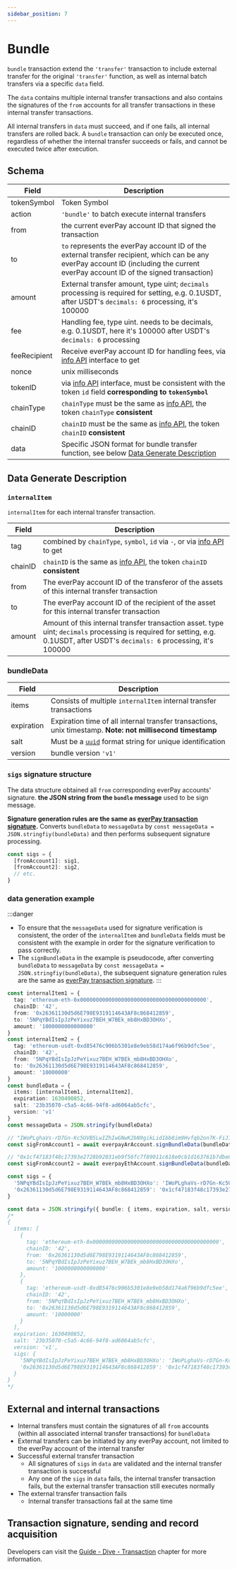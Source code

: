 ```yaml
---
sidebar_position: 7
---
```


# Bundle

`bundle` transaction extend the `'transfer'` transaction to include external transfer for the original `'transfer'` function, as well as internal batch transfers via a specific `data` field.

The `data` contains multiple internal transfer transactions and also contains the signatures of the `from` accounts for all transfer transactions in these internal transfer transactions.

All internal transfers in `data` must succeed, and if one fails, all internal transfers are rolled back. A `bundle` transaction can only be executed once, regardless of whether the internal transfer succeeds or fails, and cannot be executed twice after execution.

## Schema
|Field|Description|
|---|---|
|tokenSymbol|Token Symbol|
|action|`'bundle'` to batch execute internal transfers|
|from|the current everPay account ID that signed the transaction|
|to|`to` represents the everPay account ID of the external transfer recipient, which can be any everPay account ID (including the current everPay account ID of the signed transaction)|
|amount|External transfer amount, type uint; `decimals` processing is required for setting, e.g. 0.1USDT, after USDT's `decimals: 6` processing, it's 100000|
|fee| Handling fee, type uint. needs to be decimals, e.g. 0.1USDT, here it's 100000 after USDT's `decimals: 6` processing |
|feeRecipient|Receive everPay account ID for handling fees, via [info API](../../sdk/server-api/basic-api/info) interface to get|
|nonce|unix milliseconds|
|tokenID|via [info API](../../sdk/server-api/basic-api/info) interface, must be consistent with the token `id` field **corresponding to `tokenSymbol`**|
|chainType|`chainType` must be the same as [info API](../../sdk/server-api/basic-api/info), the token `chainType` **consistent**|
|chainID|`chainID` must be the same as [info API](../../sdk/server-api/basic-api/info), the token `chainID` **consistent**|
|data|Specific JSON format for bundle transfer function, see below [Data Generate Description](#data-generate-gescription)|

## Data Generate Description

### `internalItem`
`internalItem` for each internal transfer transaction.

|Field|Description|
|---|---|
|tag|combined by `chainType`, `symbol`, `id` via `-`, or via [info API](../../sdk/server-api/basic-api/info) to get|
|chainID|`chainID` is the same as [info API](../../sdk/server-api/basic-api/info), the token `chainID` **consistent**|
|from|The everPay account ID of the transferor of the assets of this internal transfer transaction|
|to|The everPay account ID of the recipient of the asset for this internal transfer transaction|
|amount|Amount of this internal transfer transaction asset. type uint; `decimals` processing is required for setting, e.g. 0.1USDT, after USDT's `decimals: 6` processing, it's 100000|

### bundleData
|Field|Description|
|---|---|
|items|Consists of multiple `internalItem` internal transfer transactions|
|expiration|Expiration time of all internal transfer transactions, unix timestamp. **Note: not millisecond timestamp**|
|salt|Must be a [`uuid`](https://en.wikipedia.org/wiki/Universally_unique_identifier) format string for unique identification|
|version|bundle version `'v1'`|

### `sigs` signature structure

The data structure obtained all `from` corresponding everPay accounts' signature. **the JSON string from the `bundle` message** used to be sign message.

**Signature generation rules are the same as [everPay transaction signature](./transaction#signature).** Converts `bundleData` to `messageData` by `const messageData = JSON.stringfiy(bundleData)` and then performs subsequent signature processing.

```ts
const sigs = {
  [fromAccount1]: sig1,
  [fromAccount2]: sig2,
  // etc.
}
```

### data generation example
:::danger
* To ensure that the `messageData` used for signature verification is consistent, the order of the `internalItem` and `bundleData` fields must be consistent with the example in order for the signature verification to pass correctly.
* The `signBundleData` in the example is pseudocode, after converting `bundleData` to `messageData` by `const messageData = JSON.stringfiy(bundleData)`, the subsequent signature generation rules are the same as [everPay transaction signature](./transaction#signature).
:::

```ts
const internalItem1 = {
  tag: 'ethereum-eth-0x0000000000000000000000000000000000000000',
  chainID: '42',
  from: '0x26361130d5d6E798E9319114643AF8c868412859',
  to: '5NPqYBdIsIpJzPeYixuz7BEH_W7BEk_mb8HxBD3OHXo',
  amount: '1000000000000000'
}
const internalItem2 = {
  tag: 'ethereum-usdt-0xd85476c906b5301e8e9eb58d174a6f96b9dfc5ee',
  chainID: '42',
  from: '5NPqYBdIsIpJzPeYixuz7BEH_W7BEk_mb8HxBD3OHXo',
  to: '0x26361130d5d6E798E9319114643AF8c868412859',
  amount: '10000000'
}
const bundleData = {
  items: [internalItem1, internalItem2],
  expiration: 1630490852,
  salt: '23b35070-c5a5-4c66-94f8-ad6064ab5cfc',
  version: 'v1'
}
const messageData = JSON.stringify(bundleData)

// "IWoPLghaVs-rD7Gn-Kc5UVB5LwIZhIwGNwK2bN9gikLid1bb8im9Hvfqb2on7K-FiJ1U77fkQSGcMfVbyNeNdbSslIIb-NvtUHQs3Y7jWQBU_TtOyGkcoNkRPXkAYOMaOSgbmZKV3GL4FwuYbO5YfQHomfpIzX5AGk1miPU19lo9IVpPmjJ_youk52pX41rBlTQm6DP76FNMppxC8rXnIDf-o-OMRK_Q0R6QZjUVhpFCBIVNq8P7J4Wm0yTA8QY7A68W2abmC4CU6pa9_ZSYOfcMHypUxIsA9V0nPiCYvOw83jvK2DcFtO3CaAUAiKoj5xdCIXnixNFN-arLa6de0ZOSQRwCxgYxs6w8UhAD-vFapG3cs6dzhYAYDKHuAlKqfaO_z1XToBdjwp0f9eIytJhWVOLLJSVR_1LRvsSc9yDvVk_D4nCeR2BTtevZmw9st1m8pQanqObn_G0qVUHdtkxxalwDdmr_fUEukeSOrzMuQlZ3IjpcKqUXsNqcxqg9uledNLE2yRo6VvXaoWjLOwLvMLBMQ18HGUVbr-I1M-bmX953S2NI43eBjVo0VAYRypBBewSflQE1Ief4xY-cu6-jhRLJYWTpQDup5gOY4O4DLE89GelkP7PsIsm3ZMF_qalOKoqswiEReBCJ4-s1X6Seg4q1kkB6ECT7ZieLmwc,odtNk97a4PARR0I8g3kQpzlFVmPg-udyjfl81fbTioyP2pEw5tP5A1-FVqR-QFFPskW-j7yAze5usYNWHEir7oVQ9d9bbkcZIDEPqwSTO1JoD1BKXeeBK0xsmiSgxeY7uuRXWdhXREhlmIMsV8ObakEeXdbbxbs89XaZHBuES7boASrRVDXRz_mhMu6u_58OdLeMwR3I1BCH6nphNGVOehA7GOOqEBvtesBset0bNaLCb0JpSg5ZW_0AGLP-XydzE3IPLLx4NQEEJY21y8fChxYM4jntI78l5hojp9NlmS69EXlj0PoMjsbaWaz9WtnZaMAbnaOGAHhv8Y_TNmBI0FHpqHaGPP906Mnrgdm3tl2L40EX-Q6-liNVkB56CmPxXzSesu-4x5LLYxQ-aX3W6Hj7RCDTacxqUJHzOrhJqXSx6Jx0t8CwyfReMgVv4p5t1C3OZ8yYbJ_H3LdkeriVniaC5jQdMyIJ6QBMzr1XdXIw9WuEG2kCIYtvOp2qDuu9o2SY-9W4Yv7VWRDfWO38xxR4ZO65MMAdZxeaZ4w8sK_owH46Wm0XoT3Al-LPypaeijWqlHEu4R8c2ersD3xkDvXC_lNtaQw_qyfI3UEH5fWupY4zhZeDGkvXQh32Fv4CxlZL58iUHv9SvR7p5LgBCC3AVUbn7Sqc4xPUCZMj-Tc"
const sigFromAccount1 = await everpayArAccount.signBundleData(bundleData)

// "0x1cf47183f48c17393e2728b92031eb9f56fc7f89011c618e0cb1d163761b7dbe6e615091f15075b673422a0b1bc363d1ab341cbcee831c1632282e33feda79d21c"
const sigFromAccount2 = await everpayEthAccount.signBundleData(bundleData)

const sigs = {
  '5NPqYBdIsIpJzPeYixuz7BEH_W7BEk_mb8HxBD3OHXo': 'IWoPLghaVs-rD7Gn-Kc5UVB5LwIZhIwGNwK2bN9gikLid1bb8im9Hvfqb2on7K-FiJ1U77fkQSGcMfVbyNeNdbSslIIb-NvtUHQs3Y7jWQBU_TtOyGkcoNkRPXkAYOMaOSgbmZKV3GL4FwuYbO5YfQHomfpIzX5AGk1miPU19lo9IVpPmjJ_youk52pX41rBlTQm6DP76FNMppxC8rXnIDf-o-OMRK_Q0R6QZjUVhpFCBIVNq8P7J4Wm0yTA8QY7A68W2abmC4CU6pa9_ZSYOfcMHypUxIsA9V0nPiCYvOw83jvK2DcFtO3CaAUAiKoj5xdCIXnixNFN-arLa6de0ZOSQRwCxgYxs6w8UhAD-vFapG3cs6dzhYAYDKHuAlKqfaO_z1XToBdjwp0f9eIytJhWVOLLJSVR_1LRvsSc9yDvVk_D4nCeR2BTtevZmw9st1m8pQanqObn_G0qVUHdtkxxalwDdmr_fUEukeSOrzMuQlZ3IjpcKqUXsNqcxqg9uledNLE2yRo6VvXaoWjLOwLvMLBMQ18HGUVbr-I1M-bmX953S2NI43eBjVo0VAYRypBBewSflQE1Ief4xY-cu6-jhRLJYWTpQDup5gOY4O4DLE89GelkP7PsIsm3ZMF_qalOKoqswiEReBCJ4-s1X6Seg4q1kkB6ECT7ZieLmwc,odtNk97a4PARR0I8g3kQpzlFVmPg-udyjfl81fbTioyP2pEw5tP5A1-FVqR-QFFPskW-j7yAze5usYNWHEir7oVQ9d9bbkcZIDEPqwSTO1JoD1BKXeeBK0xsmiSgxeY7uuRXWdhXREhlmIMsV8ObakEeXdbbxbs89XaZHBuES7boASrRVDXRz_mhMu6u_58OdLeMwR3I1BCH6nphNGVOehA7GOOqEBvtesBset0bNaLCb0JpSg5ZW_0AGLP-XydzE3IPLLx4NQEEJY21y8fChxYM4jntI78l5hojp9NlmS69EXlj0PoMjsbaWaz9WtnZaMAbnaOGAHhv8Y_TNmBI0FHpqHaGPP906Mnrgdm3tl2L40EX-Q6-liNVkB56CmPxXzSesu-4x5LLYxQ-aX3W6Hj7RCDTacxqUJHzOrhJqXSx6Jx0t8CwyfReMgVv4p5t1C3OZ8yYbJ_H3LdkeriVniaC5jQdMyIJ6QBMzr1XdXIw9WuEG2kCIYtvOp2qDuu9o2SY-9W4Yv7VWRDfWO38xxR4ZO65MMAdZxeaZ4w8sK_owH46Wm0XoT3Al-LPypaeijWqlHEu4R8c2ersD3xkDvXC_lNtaQw_qyfI3UEH5fWupY4zhZeDGkvXQh32Fv4CxlZL58iUHv9SvR7p5LgBCC3AVUbn7Sqc4xPUCZMj-Tc',
  '0x26361130d5d6E798E9319114643AF8c868412859': '0x1cf47183f48c17393e2728b92031eb9f56fc7f89011c618e0cb1d163761b7dbe6e615091f15075b673422a0b1bc363d1ab341cbcee831c1632282e33feda79d21c'
}

const data = JSON.stringify({ bundle: { items, expiration, salt, version, sigs }})
/*
{
  items: [
    {
      tag: 'ethereum-eth-0x0000000000000000000000000000000000000000',
      chainID: '42',
      from: '0x26361130d5d6E798E9319114643AF8c868412859',
      to: '5NPqYBdIsIpJzPeYixuz7BEH_W7BEk_mb8HxBD3OHXo',
      amount: '1000000000000000'
    },
    {
      tag: 'ethereum-usdt-0xd85476c906b5301e8e9eb58d174a6f96b9dfc5ee',
      chainID: '42',
      from: '5NPqYBdIsIpJzPeYixuz7BEH_W7BEk_mb8HxBD3OHXo',
      to: '0x26361130d5d6E798E9319114643AF8c868412859',
      amount: '10000000'
    }
  ],
  expiration: 1630490852,
  salt: '23b35070-c5a5-4c66-94f8-ad6064ab5cfc',
  version: 'v1',
  sigs: {
    '5NPqYBdIsIpJzPeYixuz7BEH_W7BEk_mb8HxBD3OHXo': 'IWoPLghaVs-rD7Gn-Kc5UVB5LwIZhIwGNwK2bN9gikLid1bb8im9Hvfqb2on7K-FiJ1U77fkQSGcMfVbyNeNdbSslIIb-NvtUHQs3Y7jWQBU_TtOyGkcoNkRPXkAYOMaOSgbmZKV3GL4FwuYbO5YfQHomfpIzX5AGk1miPU19lo9IVpPmjJ_youk52pX41rBlTQm6DP76FNMppxC8rXnIDf-o-OMRK_Q0R6QZjUVhpFCBIVNq8P7J4Wm0yTA8QY7A68W2abmC4CU6pa9_ZSYOfcMHypUxIsA9V0nPiCYvOw83jvK2DcFtO3CaAUAiKoj5xdCIXnixNFN-arLa6de0ZOSQRwCxgYxs6w8UhAD-vFapG3cs6dzhYAYDKHuAlKqfaO_z1XToBdjwp0f9eIytJhWVOLLJSVR_1LRvsSc9yDvVk_D4nCeR2BTtevZmw9st1m8pQanqObn_G0qVUHdtkxxalwDdmr_fUEukeSOrzMuQlZ3IjpcKqUXsNqcxqg9uledNLE2yRo6VvXaoWjLOwLvMLBMQ18HGUVbr-I1M-bmX953S2NI43eBjVo0VAYRypBBewSflQE1Ief4xY-cu6-jhRLJYWTpQDup5gOY4O4DLE89GelkP7PsIsm3ZMF_qalOKoqswiEReBCJ4-s1X6Seg4q1kkB6ECT7ZieLmwc,odtNk97a4PARR0I8g3kQpzlFVmPg-udyjfl81fbTioyP2pEw5tP5A1-FVqR-QFFPskW-j7yAze5usYNWHEir7oVQ9d9bbkcZIDEPqwSTO1JoD1BKXeeBK0xsmiSgxeY7uuRXWdhXREhlmIMsV8ObakEeXdbbxbs89XaZHBuES7boASrRVDXRz_mhMu6u_58OdLeMwR3I1BCH6nphNGVOehA7GOOqEBvtesBset0bNaLCb0JpSg5ZW_0AGLP-XydzE3IPLLx4NQEEJY21y8fChxYM4jntI78l5hojp9NlmS69EXlj0PoMjsbaWaz9WtnZaMAbnaOGAHhv8Y_TNmBI0FHpqHaGPP906Mnrgdm3tl2L40EX-Q6-liNVkB56CmPxXzSesu-4x5LLYxQ-aX3W6Hj7RCDTacxqUJHzOrhJqXSx6Jx0t8CwyfReMgVv4p5t1C3OZ8yYbJ_H3LdkeriVniaC5jQdMyIJ6QBMzr1XdXIw9WuEG2kCIYtvOp2qDuu9o2SY-9W4Yv7VWRDfWO38xxR4ZO65MMAdZxeaZ4w8sK_owH46Wm0XoT3Al-LPypaeijWqlHEu4R8c2ersD3xkDvXC_lNtaQw_qyfI3UEH5fWupY4zhZeDGkvXQh32Fv4CxlZL58iUHv9SvR7p5LgBCC3AVUbn7Sqc4xPUCZMj-Tc',
    '0x26361130d5d6E798E9319114643AF8c868412859': '0x1cf47183f48c17393e2728b92031eb9f56fc7f89011c618e0cb1d163761b7dbe6e615091f15075b673422a0b1bc363d1ab341cbcee831c1632282e33feda79d21c'
  }
}
*/
```

## External and internal transactions
* Internal transfers must contain the signatures of all `from` accounts (within all associated internal transfer transactions) for `bundleData`
* External transfers can be initiated by any everPay account, not limited to the everPay account of the internal transfer
* Successful external transfer transaction
  * All signatures of `sigs` in `data` are validated and the internal transfer transaction is successful
  * Any one of the `sigs` in `data` fails, the internal transfer transaction fails, but the external transfer transaction still executes normally
* The external transfer transaction fails
  * Internal transfer transactions fail at the same time

## Transaction signature, sending and record acquisition
Developers can visit the [Guide - Dive - Transaction](./transaction#messagedata) chapter for more information.

